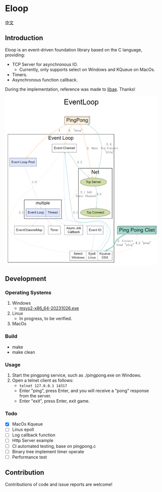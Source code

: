 # Eloop

[中文](README_CN.md)

## Introduction

Eloop is an event-driven foundation library based on the C language, providing:

* TCP Server for asynchronous IO.
  - Currently, only supports select on Windows and KQueue on MacOs.
* Timers.
* Asynchronous function callback.

During the implementation, reference was made to [libae](https://github.com/aisk/libae). Thanks!

![](eloop.png)

## Development

### Operating Systems

1. Windows
   * [msys2-x86_64-20231026.exe](https://objects.githubusercontent.com/github-production-release-asset-2e65be/80988227/2e09490c-3e60-4f04-aadc-c38d76dd741c?X-Amz-Algorithm=AWS4-HMAC-SHA256&X-Amz-Credential=AKIAVCODYLSA53PQK4ZA%2F20240108%2Fus-east-1%2Fs3%2Faws4_request&X-Amz-Date=20240108T143209Z&X-Amz-Expires=300&X-Amz-Signature=9db964a8691b5547d0adb0f6a8b0af976e156b868640d59631d529983e565cec&X-Amz-SignedHeaders=host&actor_id=1264972&key_id=0&repo_id=80988227&response-content-disposition=attachment%3B%20filename%3Dmsys2-x86_64-20231026.exe&response-content-type=application%2Foctet-stream)
2. Linux
   * In progress, to be verified.
3. MacOs

### Build

* make
* make clean

### Usage

1. Start the pingpong service, such as ./pingpong.exe on Windows.
2. Open a telnet client as follows:
   * `telnet 127.0.0.1 14317`
   * Enter "ping", press Enter, and you will receive a "pong" response from the server.
   * Enter "exit", press Enter, exit game.

### Todo

* [x] MacOs Kqueue
* [ ] Linux epoll
* [ ] Log callback function
* [ ] Http Server example
* [ ] CI automated testing, base on pingpong.c
* [ ] Binary tree implement timer operate
* [ ] Performance test

## Contribution

Contributions of code and issue reports are welcome!